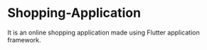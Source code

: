 # Shopping-Application
It is an online shopping application made using Flutter application framework.

